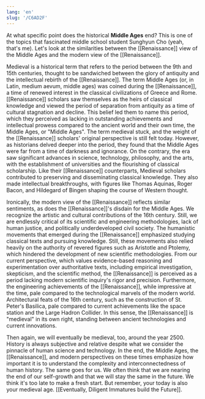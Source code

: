```yaml
---
lang: 'en'
slug: '/C6AD2F'
---
```


At what specific point does the historical **Middle Ages** end? This is one of the topics that fascinated middle school student Sunghyun Cho (yeah, that's me). Let's look at the similarities between the [[Renaissance]] view of the Middle Ages and the modern view of the [[Renaissance]].

Medieval is a historical term that refers to the period between the 9th and 15th centuries, thought to be sandwiched between the glory of antiquity and the intellectual rebirth of the [[Renaissance]]. The term Middle Ages (or, in Latin, medium aevum, middle ages) was coined during the [[Renaissance]], a time of renewed interest in the classical civilizations of Greece and Rome. [[Renaissance]] scholars saw themselves as the heirs of classical knowledge and viewed the period of separation from antiquity as a time of cultural stagnation and decline. This belief led them to name this period, which they perceived as lacking in outstanding achievements and intellectual prowess compared to the ancient world and their own time, the Middle Ages, or "Middle Ages". The term medieval stuck, and the weight of the [[Renaissance]] scholars' original perspective is still felt today. However, as historians delved deeper into the period, they found that the Middle Ages were far from a time of darkness and ignorance. On the contrary, the era saw significant advances in science, technology, philosophy, and the arts, with the establishment of universities and the flourishing of classical scholarship. Like their [[Renaissance]] counterparts, Medieval scholars contributed to preserving and disseminating classical knowledge. They also made intellectual breakthroughs, with figures like Thomas Aquinas, Roger Bacon, and Hildegard of Bingen shaping the course of Western thought.

Ironically, the modern view of the [[Renaissance]] reflects similar sentiments, as does the [[Renaissance]]'s disdain for the Middle Ages. We recognize the artistic and cultural contributions of the 16th century. Still, we are endlessly critical of its scientific and engineering methodologies, lack of human justice, and politically underdeveloped civil society. The humanistic movements that emerged during the [[Renaissance]] emphasized studying classical texts and pursuing knowledge. Still, these movements also relied heavily on the authority of revered figures such as Aristotle and Ptolemy, which hindered the development of new scientific methodologies. From our current perspective, which values evidence-based reasoning and experimentation over authoritative texts, including empirical investigation, skepticism, and the scientific method, the [[Renaissance]] is perceived as a period lacking modern scientific inquiry's rigor and precision. Furthermore, the engineering achievements of the [[Renaissance]], while impressive at the time, pale compared to the technological marvels of the modern world. Architectural feats of the 16th century, such as the construction of St. Peter's Basilica, pale compared to current achievements like the space station and the Large Hadron Collider. In this sense, the [[Renaissance]] is "medieval" in its own right, standing between ancient technologies and current innovations.

Then again, we will eventually be medieval, too, around the year 2500. History is always subjective and relative despite what we consider the pinnacle of human science and technology. In the end, the Middle Ages, the [[Renaissance]], and modern perspectives on these times emphasize how important it is to understand the complexity and interconnectedness of human history. The same goes for us. We often think that we are nearing the end of our self-growth and that we will stay the same in the future. We think it's too late to make a fresh start. But remember, your today is also your medieval age. [[Eventually, Diligent Immatures build the Future]].
